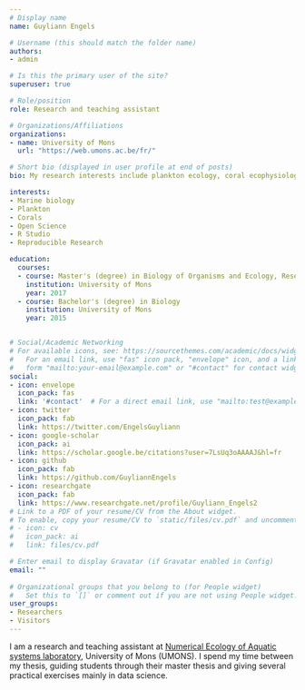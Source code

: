 ```yaml
---
# Display name
name: Guyliann Engels

# Username (this should match the folder name)
authors:
- admin

# Is this the primary user of the site?
superuser: true

# Role/position
role: Research and teaching assistant

# Organizations/Affiliations
organizations:
- name: University of Mons
  url: "https://web.umons.ac.be/fr/"

# Short bio (displayed in user profile at end of posts)
bio: My research interests include plankton ecology, coral ecophysiology and biological data science.

interests:
- Marine biology
- Plankton
- Corals
- Open Science
- R Studio
- Reproducible Research

education:
  courses:
  - course: Master's (degree) in Biology of Organisms and Ecology, Research Focus
    institution: University of Mons
    year: 2017
  - course: Bachelor's (degree) in Biology
    institution: University of Mons
    year: 2015


# Social/Academic Networking
# For available icons, see: https://sourcethemes.com/academic/docs/widgets/#icons
#   For an email link, use "fas" icon pack, "envelope" icon, and a link in the
#   form "mailto:your-email@example.com" or "#contact" for contact widget.
social:
- icon: envelope
  icon_pack: fas
  link: '#contact'  # For a direct email link, use "mailto:test@example.org".
- icon: twitter
  icon_pack: fab
  link: https://twitter.com/EngelsGuyliann
- icon: google-scholar
  icon_pack: ai
  link: https://scholar.google.be/citations?user=7LsUq3oAAAAJ&hl=fr
- icon: github
  icon_pack: fab
  link: https://github.com/GuyliannEngels
- icon: researchgate
  icon_pack: fab
  link: https://www.researchgate.net/profile/Guyliann_Engels2 
# Link to a PDF of your resume/CV from the About widget.
# To enable, copy your resume/CV to `static/files/cv.pdf` and uncomment the lines below.  
# - icon: cv
#   icon_pack: ai
#   link: files/cv.pdf

# Enter email to display Gravatar (if Gravatar enabled in Config)
email: ""
  
# Organizational groups that you belong to (for People widget)
#   Set this to `[]` or comment out if you are not using People widget.  
user_groups:
- Researchers
- Visitors
---
```


I am a research and teaching assistant at [Numerical Ecology of Aquatic systems laboratory](https://econum.github.io), University of Mons (UMONS). I spend my time between my thesis, guiding students through their master thesis and giving several practical exercises mainly in data science.
